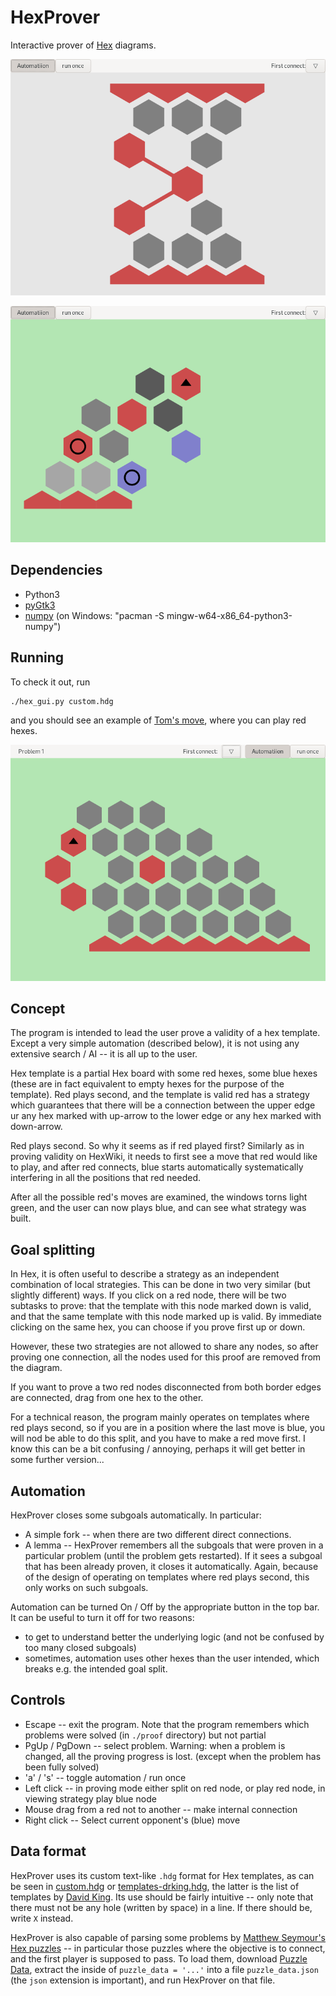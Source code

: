 # HexProver

Interactive prover of [Hex](https://en.wikipedia.org/wiki/Hex_(board_game)) diagrams.

![Internal connection example](screenshots/internal_connection.png)

![Strategy Viewer example](/screenshots/view_strategy.png) 

## Dependencies
+ Python3
+ [pyGtk3](https://pygobject.readthedocs.io/en/latest/getting_started.html)
+ [numpy](https://pypi.org/project/numpy/) (on Windows: "pacman -S mingw-w64-x86_64-python3-numpy")

## Running

To check it out, run
```
./hex_gui.py custom.hdg
```

and you should see an example of [Tom's move](https://www.hexwiki.net/index.php/Tom%27s_move), where you can play red hexes.

![Initial position](screenshots/start.png)

## Concept

The program is intended to lead the user prove a validity of a hex template. Except a very simple automation (described below), it is not using any extensive search / AI -- it is all up to the user.

Hex template is a partial Hex board with some red hexes, some blue hexes (these are in fact equivalent to empty hexes for the purpose of the template). Red plays second, and the template is valid red has a strategy which guarantees that there will be a connection between the upper edge ur any hex marked with up-arrow to the lower edge or any hex marked with down-arrow.

Red plays second. So why it seems as if red played first? Similarly as in proving validity on HexWiki, it needs to first see a move that red would like to play, and after red connects, blue starts automatically systematically interfering in all the positions that red needed.

After all the possible red's moves are examined, the windows torns light green, and the user can now plays blue, and can see what strategy was built.

## Goal splitting

In Hex, it is often useful to describe a strategy as an independent combination of local strategies. This can be done in two very similar (but slightly different) ways. If you click on a red node, there will be two subtasks to prove: that the template with this node marked down is valid, and that the same template with this node marked up is valid. By immediate clicking on the same hex, you can choose if you prove first up or down.

However, these two strategies are not allowed to share any nodes, so after proving one connection, all the nodes used for this proof are removed from the diagram.

If you want to prove a two red nodes disconnected from both border edges are connected, drag from one hex to the other.

For a technical reason, the program mainly operates on templates where red plays second, so if you are in a position where the last move is blue, you will nod be able to do this split, and you have to make a red move first. I know this can be a bit confusing / annoying, perhaps it will get better in some further version...

## Automation

HexProver closes some subgoals automatically. In particular:
* A simple fork -- when there are two different direct connections.
* A lemma -- HexProver remembers all the subgoals that were proven in a particular problem (until the problem gets restarted). If it sees a subgoal that has been already proven, it closes it automatically. Again, because of the design of operating on templates where red plays second, this only works on such subgoals.

Automation can be turned On / Off by the appropriate button in the top bar. It can be useful to turn it off for two reasons:
* to get to understand better the underlying logic (and not be confused by too many closed subgoals)
* sometimes, automation uses other hexes than the user intended, which breaks e.g. the intended goal split.

## Controls

* Escape -- exit the program. Note that the program remembers which problems were solved (in `./proof` directory) but not partial 
* PgUp / PgDown -- select problem. Warning: when a problem is changed, all the proving progress is lost. (except when the problem has been fully solved)
* 'a' / 's' -- toggle automation / run once
* Left click -- in proving mode either split on red node, or play red node, in viewing strategy play blue node
* Mouse drag from a red not to another -- make internal connection
* Right click -- Select current opponent's (blue) move

## Data format

HexProver uses its custom text-like `.hdg` format for Hex templates, as can be seen in
[custom.hdg](custom.hdg) or [templates-drking.hdg](templates-drking.hdg), the latter is the list of templates by [David King](https://www.drking.org.uk/hexagons/hex/templates.html). Its use should be fairly intuitive -- only note that there must not be any hole (written by space) in a line. If there should be, write `X` instead.

HexProver is also capable of parsing some problems by [Matthew Seymour's Hex puzzles](http://www.mseymour.ca/hex_puzzle/) -- in particular those puzzles where the objective is to connect, and the first player is supposed to pass. To load them, download [Puzzle Data](http://www.mseymour.ca/hex_puzzle/puzzle_data.js), extract the inside of `puzzle_data = '...'` into a file `puzzle_data.json` (the `json` extension is important), and run HexProver on that file.
